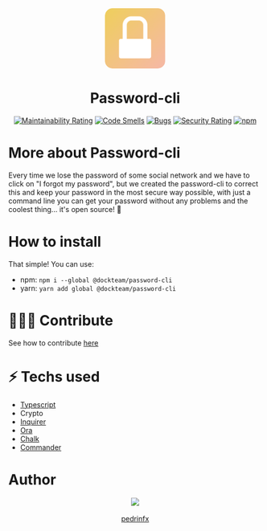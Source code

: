 <div align=center>
    <img src="./logo/logo@0.5x.png" height=120 style="border-radius: 15px;" />
    <h1>Password-cli</h1>

[![Maintainability Rating](https://sonarcloud.io/api/project_badges/measure?project=TeamDock_password-cli&metric=sqale_rating)](https://sonarcloud.io/summary/new_code?id=TeamDock_password-cli)
[![Code Smells](https://sonarcloud.io/api/project_badges/measure?project=TeamDock_password-cli&metric=code_smells)](https://sonarcloud.io/summary/new_code?id=TeamDock_password-cli)
[![Bugs](https://sonarcloud.io/api/project_badges/measure?project=TeamDock_password-cli&metric=bugs)](https://sonarcloud.io/summary/new_code?id=TeamDock_password-cli)
[![Security Rating](https://sonarcloud.io/api/project_badges/measure?project=TeamDock_password-cli&metric=security_rating)](https://sonarcloud.io/summary/new_code?id=TeamDock_password-cli)
[![npm](https://img.shields.io/npm/dm/@dockteam//password-cli)](https://www.npmjs.com/package/@dockteam/password-cli)

</div>


# More about Password-cli
Every time we lose the password of some social network and we have to click on "I forgot my password", but we created the password-cli to correct this and keep your password in the most secure way possible, with just a command line you can get your password without any problems and the coolest thing... it's open source! 🥶

# How to install
That simple! You can use:
  * npm: `npm i --global @dockteam/password-cli`
  * yarn: `yarn add global @dockteam/password-cli`

# 🧑‍🤝‍🧑 Contribute
See how to contribute [here](./CONTRIBUTING.md)

# ⚡ Techs used
 * [Typescript](https://github.com/microsoft/TypeScript)
 * Crypto
 * [Inquirer](https://github.com/SBoudrias/Inquirer.js)
 * [Ora](https://github.com/sindresorhus/ora)
 * [Chalk](https://github.com/chalk/chalk)
 * [Commander](https://github.com/tj/commander.js)

# Author
<div align=center>
    <a href="https://github.com/pedrinfx">
        <img src="https://github.com/pedrinfx.png" height=100>
        <p align=center>pedrinfx</p>
    </a>
</div>